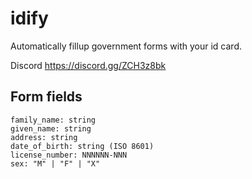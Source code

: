 # idify

Automatically fillup government forms with your id card.

Discord 
https://discord.gg/ZCH3z8bk


## Form fields

```
family_name: string
given_name: string
address: string
date_of_birth: string (ISO 8601)
license_number: NNNNNN-NNN
sex: "M" | "F" | "X"
```
